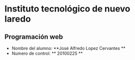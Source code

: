 # Instituto tecnológico de nuevo laredo

## Programación web

* Nombre del alumno: **José Alfredo Lopez Cervantes **
* Numero de control: ** 20100225 **

